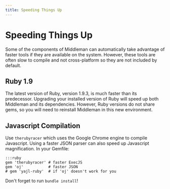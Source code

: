 ```yaml
---
title: Speeding Things Up
---
```


# Speeding Things Up

Some of the components of Middleman can automatically take advantage of faster tools if they are available on the system. However, these tools are often slow to compile and not cross-platform so they are not included by default.

## Ruby 1.9

The latest version of Ruby, version 1.9.3, is much faster than its predecessor. Upgrading your installed version of Ruby will speed up both Middleman and its dependencies. However, Ruby versions do not share gems, so you will need to reinstall Middleman in this new environment.

## Javascript Compilation

Use `therubyracer` which uses the Google Chrome engine to compile Javascript. Using a faster JSON parser can also speed up Javascript magnification. In your Gemfile:

    :::ruby
    gem 'therubyracer' # faster ExecJS
    gem 'oj'           # faster JSON
    # gem 'yajl-ruby'  # if 'oj' doesn't work for you
    
Don't forget to run `bundle install`!
